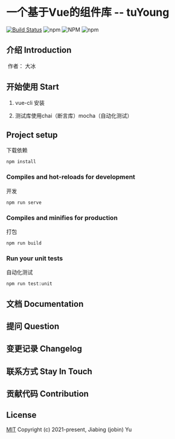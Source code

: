 
# 一个基于Vue的组件库 -- tuYoung 

[![Build Status](https://www.travis-ci.com/jobinben/tuYoung-ui.svg?branch=main)](https://www.travis-ci.com/jobinben/tuYoung-ui) ![npm](https://img.shields.io/npm/v/tuyoung?color=1&logo=tuyoung) ![NPM](https://img.shields.io/npm/l/tuyoung) ![npm](https://img.shields.io/npm/dm/tuyoung)


## 介绍 Introduction
​	作者： 大冰

## 开始使用 Start
1. vue-cli 安装

2. 测试库使用chai（断言库）mocha（自动化测试）

## Project setup
下载依赖
```
npm install
```

### Compiles and hot-reloads for development
开发
```
npm run serve
```

### Compiles and minifies for production
打包
```
npm run build
```

### Run your unit tests
自动化测试
```
npm run test:unit
```


## 文档 Documentation

## 提问 Question

## 变更记录 Changelog

## 联系方式 Stay In Touch

## 贡献代码 Contribution

## License
[MIT](https://opensource.org/licenses/MIT)
Copyright (c) 2021-present, Jiabing (jobin) Yu


